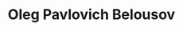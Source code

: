 ---
lang: en
path: /directors/en/Belousov
imagepath: Authors/Belousov/Belousov.jpg
imageName: Belousov.jpg
type: director
title: Oleg Pavlovich Belousov
city: Slutsk, Minsk region
titleText: Belarusian Soviet director, screenwriter, operator. Honored art worker of the Belarusian SSR (1974).
directorsLifeYears: 13.11.1945 - 26.03.2009
directorsInfo: >-
  Oleg Pavlovich Belousov - Belarusian animator (animator), screenwriter, director. Born November 16, 1945 in the city of Slutsk, Minsk Region. Graduated from Belarusian State University (1996). He worked as a literary employee of the newspaper "Literature and mastastva" (1968-1973). Founder and artistic director of the Belarusfilm film studio cartoon studio (1975-1989), animation studios, including the AVS studio (1989-1995), vice president of the Kadr-2 film studio (since 1995) ) Member of the Belarusian Union of Journalists, the Belarusian Union of Cinematographers and the Belarusian Union of Artists. “Life was motley,” Oleg Belousov wrote about himself. “It happened to me in my life to fish in the northern seas, and to cut down forests in Siberia, to serve in newspaper offices and engage in artistic criticism in thick magazines, to conduct author programs on television and write books.”.
timeline:
  - date: '1966'
    description: Graduated from Belarusian State University.
  - date: '1968 - 1973'
    description: >-
     Worked as a literary employee of the newspaper «Literature and art».
  - date: '1975—1989'
    description: Founder and artistic director of the Belarusfilm cartoon studio
  - date: '1989-1995'
    description: Founder and artistic director of animation studios, including the studio «ABC»
  - date: '1995'
    description: Video studio vice president «Frame-2».
  - date: '1996'
    description: >-
     Member of the Belarusian Union of Journalists, the Belarusian Union of Cinematographers, the Belarusian Union of Artists and the Belarusian Popular Front «Revival».
  - date: '2005 - 2006'
    description: Author of «My city» (2005) and  collection of poems «Kazantip notebook» (2006)
listOfWorks:
  - film: Very old man with huge wings
    id: '1'
    year: '1990'
  - film: Cube
    id: '2'
    year: '1988'
  - film: Rook of despair
    id: '3'
    year: '1987'
  - film: A Song about aurochs
    id: '4'
    year: '1982'
  - film: Tale of a funny clown
    id: '5'
    year: '1980'
  - film: Nesterka
    id: '6'
    year: '1980'
gallery: Belousov
youtube: _bw31-y7Dg
filmography: Фильмография
geolocation:
  - description: Graduated from Belarusian State University.
    id: '1'
    latitude: 53.893943
    longitude: 27.546050
  - description: >-
     Founder and artistic director of the Belarusfilm cartoon studio
    id: '2'
    latitude: 53.926980
    longitude: 27.630014
---